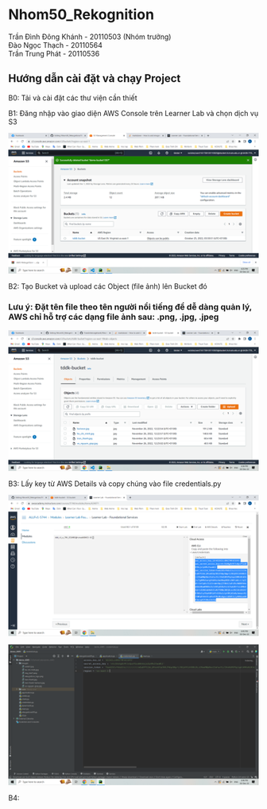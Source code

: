 # Nhom50_Rekognition
Trần Đình Đông Khánh - 20110503 (Nhóm trưởng)\
Đào Ngọc Thạch - 20110564\
Trần Trung Phát - 20110536

## Hướng dẫn cài đặt và chạy Project

B0: Tải và cài đặt các thư viện cần thiết

B1: Đăng nhập vào giao diện AWS Console trên Learner Lab và chọn dịch vụ S3

![alt text](https://github.com/Trandinhdongkhanh/Nhom50_Rekognition/blob/main/Tutorial_Images/1.png?raw=true)

B2: Tạo Bucket và upload các Object (file ảnh) lên Bucket đó
### Lưu ý: Đặt tên file theo tên người nổi tiếng để dễ dàng quản lý, AWS chỉ hỗ trợ các dạng file ảnh sau: .png, .jpg, .jpeg

![alt text](https://github.com/Trandinhdongkhanh/Nhom50_Rekognition/blob/main/Tutorial_Images/2.png?raw=true)

B3: Lấy key từ AWS Details và copy chúng vào file credentials.py

![alt text](https://github.com/Trandinhdongkhanh/Nhom50_Rekognition/blob/main/Tutorial_Images/3.png?raw=true)

![alt text](https://github.com/Trandinhdongkhanh/Nhom50_Rekognition/blob/main/Tutorial_Images/4.png?raw=true)

B4: 
